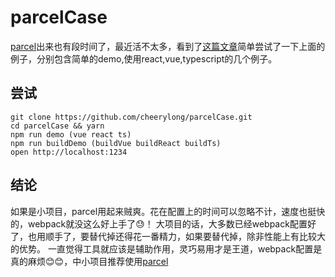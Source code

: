 # parcelCase
	
[parcel](http://www.css88.com/doc/parcel/getting_started.html)出来也有段时间了，最近活不太多，看到了[这篇文章](http://www.css88.com/archives/9187)简单尝试了一下上面的例子，分别包含简单的demo,使用react,vue,typescript的几个例子。

## 尝试
	
	git clone https://github.com/cheerylong/parcelCase.git
	cd parcelCase && yarn 
	npm run demo (vue react ts) 
	npm run buildDemo (buildVue buildReact buildTs)
	open http://localhost:1234 

## 结论

如果是小项目，parcel用起来贼爽。花在配置上的时间可以忽略不计，速度也挺快的，webpack就没这么好上手了😓！
大项目的话，大多数已经webpack配置好了，也用顺手了，要替代掉还得花一番精力，如果要替代掉，除非性能上有比较大的优势。
一直觉得工具就应该是辅助作用，灵巧易用才是王道，webpack配置是真的麻烦😊😊，中小项目推荐使用[parcel](http://www.css88.com/doc/parcel/getting_started.html)
